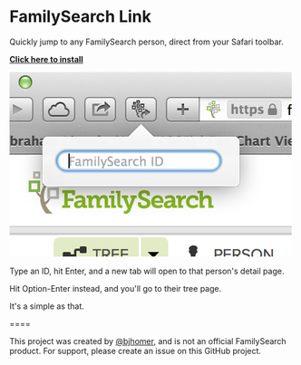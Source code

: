 FamilySearch Link
=================

Quickly jump to any FamilySearch person, direct from your Safari toolbar.

**[Click here to install](https://github.com/bjhomer/FamilySearch-Link/releases/download/v1.0/FamilySearch-Link.safariextz)**

![FamilySearch Link in action](docs/screenshot.png)

Type an ID, hit Enter, and a new tab will open to that person's detail page.

Hit Option-Enter instead, and you'll go to their tree page.

It's a simple as that.

====

This project was created by [@bjhomer](http://twitter.com/bjhomer), and is not an official FamilySearch product. For support, please create an issue on this GitHub project.
